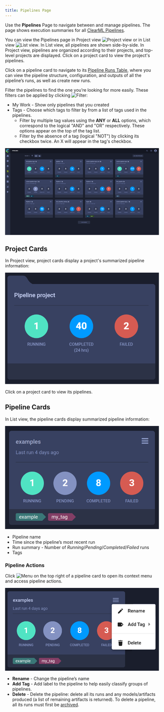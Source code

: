 ```yaml
---
title: Pipelines Page
---
```


Use the **Pipelines** Page to navigate between and manage pipelines. The page shows execution summaries for all 
[ClearML Pipelines](../../pipelines/pipelines.md).

You can view the Pipelines page in Project view <img src="/docs/latest/icons/ico-project-view.svg" alt="Project view" className="icon size-md" /> 
or in List view <img src="/docs/latest/icons/ico-flat-view.svg" alt="List view" className="icon size-md" />. In List 
view, all pipelines are shown side-by-side. In Project view, pipelines are organized according to their projects, and 
top-level projects are displayed. Click on a project card to view the project's pipelines.

Click on a pipeline card to navigate to its [Pipeline Runs Table](webapp_pipeline_table.md), where you can view the 
pipeline structure, configuration, and outputs of all the pipeline’s runs, as well as create new runs.

Filter the pipelines to find the one you’re looking for more easily. These filters can be applied by clicking <img src="/docs/latest/icons/ico-filter-off.svg" alt="Filter" className="icon size-md" />:
* My Work - Show only pipelines that you created
* Tags - Choose which tags to filter by from a list of tags used in the pipelines.
  * Filter by multiple tag values using the **ANY** or **ALL** options, which correspond to the logical "AND" and "OR" 
  respectively. These options appear on the top of the tag list.
  * Filter by the absence of a tag (logical "NOT") by clicking its checkbox twice. An X will appear in the tag's checkbox.


![Pipelines page](../../img/webapp_pipeline_table.png)

## Project Cards
In Project view, project cards display a project's summarized pipeline information:

![Pipeline project card](../../img/webapp_pipeline_project_card.png)

Click on a project card to view its pipelines.


## Pipeline Cards

In List view, the pipeline cards display summarized pipeline information:  

<div class="max-w-50">

![Pipeline card](../../img/webapp_pipeline_card.png)

</div>

* Pipeline name
* Time since the pipeline’s most recent run
* Run summary - Number of *Running*/*Pending*/*Completed*/*Failed* runs
* Tags 


### Pipeline Actions

Click <img src="/docs/latest/icons/ico-bars-menu.svg" alt="Menu" className="icon size-md space-sm" /> on the top right
of a pipeline card to open its context menu and access pipeline actions.  

<div class="max-w-50">

![Project context menu](../../img/webapp_pipeline_context_menu.png)

</div>

* **Rename** - Change the pipeline’s name
* **Add Tag** - Add label to the pipeline to help easily classify groups of pipelines.
* **Delete** - Delete the pipeline: delete all its runs and any models/artifacts produced (a list of remaining artifacts 
  is returned). To delete a pipeline, all its runs must first be [archived](../webapp_archiving.md). 